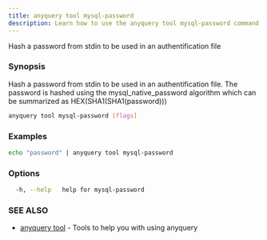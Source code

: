 ```yaml
---
title: anyquery tool mysql-password
description: Learn how to use the anyquery tool mysql-password command in AnyQuery.
---
```


Hash a password from stdin to be used in an authentification file

### Synopsis

Hash a password from stdin to be used in an authentification file.
The password is hashed using the mysql_native_password algorithm
which can be summarized as HEX(SHA1(SHA1(password)))

```bash
anyquery tool mysql-password [flags]
```

### Examples

```bash
echo "password" | anyquery tool mysql-password
```

### Options

```bash
  -h, --help   help for mysql-password
```

### SEE ALSO

* [anyquery tool](../anyquery_tool)	 - Tools to help you with using anyquery
